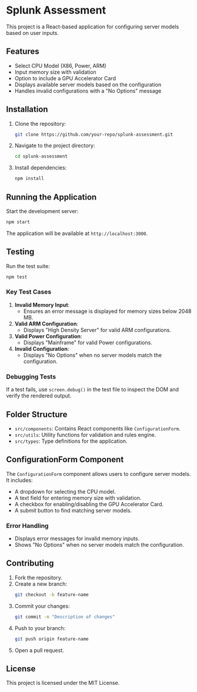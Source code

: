 # Splunk Assessment

This project is a React-based application for configuring server models based on user inputs.

## Features

- Select CPU Model (X86, Power, ARM)
- Input memory size with validation
- Option to include a GPU Accelerator Card
- Displays available server models based on the configuration
- Handles invalid configurations with a "No Options" message

## Installation

1. Clone the repository:
   ```bash
   git clone https://github.com/your-repo/splunk-assessment.git
   ```
2. Navigate to the project directory:
   ```bash
   cd splunk-assessment
   ```
3. Install dependencies:
   ```bash
   npm install
   ```

## Running the Application

Start the development server:

```bash
npm start
```

The application will be available at `http://localhost:3000`.

## Testing

Run the test suite:

```bash
npm test
```

### Key Test Cases

1. **Invalid Memory Input**:
   - Ensures an error message is displayed for memory sizes below 2048 MB.
2. **Valid ARM Configuration**:
   - Displays "High Density Server" for valid ARM configurations.
3. **Valid Power Configuration**:
   - Displays "Mainframe" for valid Power configurations.
4. **Invalid Configuration**:
   - Displays "No Options" when no server models match the configuration.

### Debugging Tests

If a test fails, use `screen.debug()` in the test file to inspect the DOM and verify the rendered output.

## Folder Structure

- `src/components`: Contains React components like `ConfigurationForm`.
- `src/utils`: Utility functions for validation and rules engine.
- `src/types`: Type definitions for the application.

## ConfigurationForm Component

The `ConfigurationForm` component allows users to configure server models. It includes:

- A dropdown for selecting the CPU model.
- A text field for entering memory size with validation.
- A checkbox for enabling/disabling the GPU Accelerator Card.
- A submit button to find matching server models.

### Error Handling

- Displays error messages for invalid memory inputs.
- Shows "No Options" when no server models match the configuration.

## Contributing

1. Fork the repository.
2. Create a new branch:
   ```bash
   git checkout -b feature-name
   ```
3. Commit your changes:
   ```bash
   git commit -m "Description of changes"
   ```
4. Push to your branch:
   ```bash
   git push origin feature-name
   ```
5. Open a pull request.

## License

This project is licensed under the MIT License.
